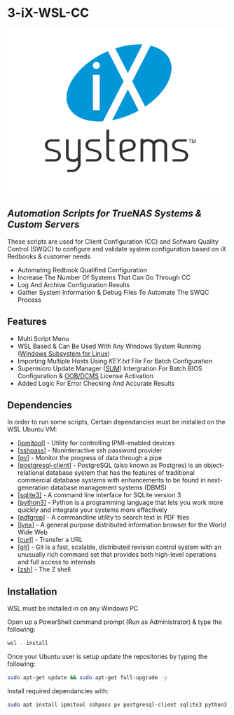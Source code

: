 # 3-iX-WSL-CC

[![IXSYSTEMS INC.](https://raw.githubusercontent.com/3eyedgod/3-iX-WSL-CC/main/IMAGES/iX_Logo.png)](https://www.ixsystems.com/)

## _Automation Scripts for TrueNAS Systems & Custom Servers_

These scripts are used for Client Configuration (CC) and Sofware Quality Control (SWQC) to configure and validate system configuration based on iX Redbooks & customer needs

- Automating Redbook Qualified Configuration
- Increase The Number Of Systems That Can Go Through CC
- Log And Archive Configuration Results
- Gather System Information & Debug Files To Automate The SWQC Process

## Features

- Multi Script Menu
- WSL Based & Can Be Used With Any Windows System Running ([Windows Subsystem for Linux](https://learn.microsoft.com/en-us/windows/wsl/about))
- Importing Multiple Hosts Using _KEY.txt_ File For Batch Configuration
- Supermicro Update Manager ([SUM](https://www.supermicro.com/en/solutions/management-software/supermicro-update-manager)) Intergration For Batch BIOS Configuration & [OOB/DCMS](https://store.supermicro.com/us_en/software/software-license-key-activation-usage) License Activation
- Added Logic For Error Checking And Accurate Results

## Dependencies

In order to run some scripts, Certain dependancies must be installed on the WSL Ubuntu VM:

- [[ipmitool]](https://linux.die.net/man/1/ipmitool) - Utility for controlling IPMI-enabled devices
- [[sshpass]](https://linux.die.net/man/1/sshpass) - Noninteractive ssh password provider
- [[pv]](https://linux.die.net/man/1/pv) - Monitor the progress of data through a pipe
- [[postgresql-client]](https://ubuntu.com/server/docs/databases-postgresql) - PostgreSQL (also known as Postgres) is an object-relational database system that has the features of traditional commercial database systems with enhancements to be found in next-generation database management systems (DBMS)
- [[sqlite3]](https://linux.die.net/man/1/sqlite3) - A command line interface for SQLite version 3
- [[python3]](https://www.python.org/downloads/) - Python is a programming language that lets you work more quickly and integrate your systems more effectively
- [[pdfgrep]](https://pdfgrep.org/) - A commandline utility to search text in PDF files
- [[lynx]](https://linux.die.net/man/1/lynx) - A general purpose distributed information browser for the World Wide Web
- [[curl]](https://linux.die.net/man/1/curl) - Transfer a URL
- [[git]](https://linux.die.net/man/1/git) - Git is a fast, scalable, distributed revision control system with an unusually rich command set that provides both high-level operations and full access to internals
- [[zsh]](https://linux.die.net/man/1/zsh) - The Z shell

## Installation

WSL must be installed in on any Windows PC

Open up a PowerShell command prompt (Run as Administrator) & type the following:
```powershell
wsl --install
```

Once your Ubuntu user is setup update the repositories by typing the following:
```bash
sudo apt-get update && sudo apt-get full-upgrade -y
```

Install required dependancies with:
```bash
sudo apt install ipmitool sshpass pv postgresql-client sqlite3 python3 dialog pdfgrep lynx curl git zsh -y
```




